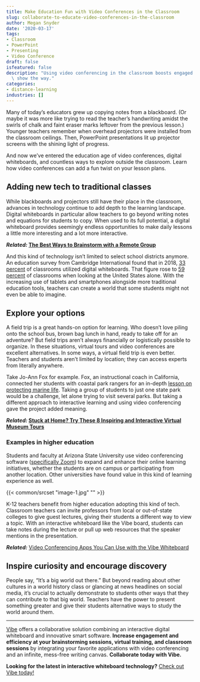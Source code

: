 ```yaml
---
title: Make Education Fun with Video Conferences in the Classroom
slug: collaborate-to-educate-video-conferences-in-the-classroom
author: Megan Snyder
date: '2020-03-17'
tags:
- Classroom
- PowerPoint
- Presenting
- Video Conference
draft: false
isfeatured: false
description: "Using video conferencing in the classroom boosts engaged learning, but where do you get started? We\u2019ll\
  \ show the way."
categories:
- distance-learning
industries: []
---
```


Many of today’s educators grew up copying notes from a blackboard. (Or maybe it was more like trying to read the teacher’s handwriting amidst the swirls of chalk and faint eraser marks leftover from the previous lesson.) Younger teachers remember when overhead projectors were installed from the classroom ceilings. Then, PowerPoint presentations lit up projector screens with the shining light of progress.

And now we’ve entered the education age of video conferences, digital whiteboards, and countless ways to explore outside the classroom. Learn how video conferences can add a fun twist on your lesson plans.

## Adding new tech to traditional classes

While blackboards and projectors still have their place in the classroom, advances in technology continue to add depth to the learning landscape. Digital whiteboards in particular allow teachers to go beyond writing notes and equations for students to copy. When used to its full potential, a digital whiteboard provides seemingly endless opportunities to make daily lessons a little more interesting and a lot more interactive.

***Related:* [The Best Ways to Brainstorm with a Remote Group](https://vibe.us/blog/the-best-ways-to-brainstorm-with-a-remote-group/)**

And this kind of technology isn’t limited to select school districts anymore. An education survey from Cambridge International found that in 2018, [33 percent](https://edtechmagazine.com/k12/article/2019/02/new-global-survey-offers-snapshot-technology-classroom-2019) of classrooms utilized digital whiteboards. That figure rose to [59 percent](https://www.cambridgeinternational.org/Images/514611-global-education-census-survey-report.pdf) of classrooms when looking at the United States alone. With the increasing use of tablets and smartphones alongside more traditional education tools, teachers can create a world that some students might not even be able to imagine.

## Explore your options

A field trip is a great hands-on option for learning. Who doesn’t love piling onto the school bus, brown bag lunch in hand, ready to take off for an adventure? But field trips aren’t always financially or logistically possible to organize. In these situations, virtual tours and video conferences are excellent alternatives. In some ways, a virtual field trip is even better. Teachers and students aren’t limited by location; they can access experts from literally anywhere.

Take Jo-Ann Fox for example. Fox, an instructional coach in California, connected her students with coastal park rangers for an in-depth [lesson on protecting marine life](https://www.pblworks.org/success-stories/pbl-expands-world-my-students). Taking a group of students to just one state park would be a challenge, let alone trying to visit several parks. But taking a different approach to interactive learning and using video conferencing gave the project added meaning.

***Related:* [Stuck at Home? Try These 8 Inspiring and Interactive Virtual Museum Tours](https://vibe.us/blog/stuck-at-home-try-these-inspiring-and-interactive-virtual-museum-tours/)**

### Examples in higher education

Students and faculty at Arizona State University use video conferencing software ([specifically Zoom](https://blog.zoom.us/wordpress/2020/01/22/arizona-state-university-zoom-education/)) to expand and enhance their online learning initiatives, whether the students are on campus or participating from another location. Other universities have found value in this kind of learning experience as well.

{{< common/srcset "image-1.jpg" "" >}}

K-12 teachers benefit from higher education adopting this kind of tech. Classroom teachers can invite professors from local or out-of-state colleges to give guest lectures, giving their students a different way to view a topic. With an interactive whiteboard like the Vibe board, students can take notes during the lecture or pull up web resources that the speaker mentions in the presentation.

***Related:*** [Video Conferencing Apps You Can Use with the Vibe Whiteboard](https://vibe.us/blog/video-conferencing-apps-with-whiteboard/)

## Inspire curiosity and encourage discovery

People say, “It’s a big world out there.” But beyond reading about other cultures in a world history class or glancing at news headlines on social media, it’s crucial to actually demonstrate to students other ways that they can contribute to that big world. Teachers have the power to present something greater and give their students alternative ways to study the world around them.



---

[Vibe](https://vibe.us/) offers a collaborative solution combining an interactive digital whiteboard and innovative smart software. **Increase engagement and efficiency at your brainstorming sessions, virtual training, and classroom sessions** by integrating your favorite applications with video conferencing and an infinite, mess-free writing canvas. **Collaborate today with Vibe.**

**Looking for the latest in interactive whiteboard technology?** [Check out Vibe today!](https://vibe.us/order/)
